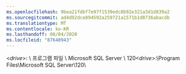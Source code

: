 ```yaml
---
ms.openlocfilehash: 9bea21fdbf7e97f1539edc0b92e321a3d1d839a2
ms.sourcegitcommit: ad4d92dce894592a259721a1571b1d8736abacdb
ms.translationtype: MT
ms.contentlocale: ko-KR
ms.lasthandoff: 08/04/2020
ms.locfileid: "87648943"
---
```

<span data-ttu-id="a1d0a-101">\<*drive*\>: \\ 프로그램 파일 \\ Microsoft SQL Server \\ 120</span><span class="sxs-lookup"><span data-stu-id="a1d0a-101">\<*drive*\>:\\Program Files\\Microsoft SQL Server\\120</span></span>\\
